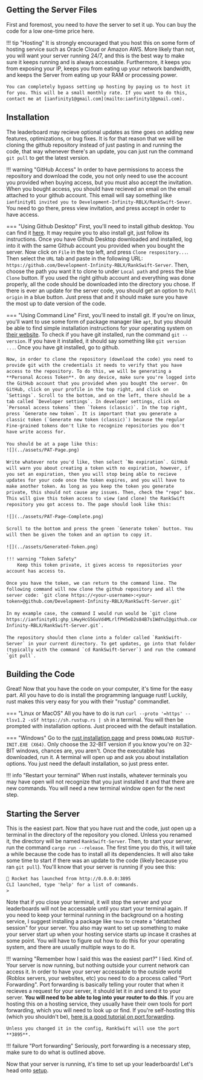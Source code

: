 ## Getting the Server Files
First and foremost, you need to *have* the server to set it up. You can buy the code for a low one-time price here. 

!!! tip "Hosting"
    It is strongly encouraged that you host this on some form of hosting service such as Oracle Cloud or Amazon AWS. More likely than not, you will want your server running 24/7, and this is the best way to make sure it keeps running and is always accessable. Furthermore, it keeps you from exposing your IP, keeps you from eating up your network bandwidth, and keeps the Server from eating up your RAM or processing power.

    You can completely bypass setting up hosting by paying us to host it for you. This will be a small monthly rate. If you want to do this, contact me at [ianfinity1@gmail.com](mailto:ianfinity1@gmail.com).

## Installation
The leaderboard may recieve optional updates as time goes on adding new features, optimizations, or bug fixes. It is for that reason that we will be cloning the github repository instead of just pasting in and running the code, that way whenever there's an update, you can just run the command `git pull` to get the latest version.

!!! warning "GitHub Access"
    In order to have permissions to access the repository and download the code, you not only need to use the account you provided when buying access, but you must also accept the invitation. When you bought access, you should have recieved an email on the email attached to your github account. This email will say something like `ianfinity01 invited you to Development-Infinity-RBLX/RankSwift-Sever`. You need to go there, press view invitation, and press accept in order to have access.

=== "Using Github Desktop"
    First, you'll need to install github desktop. You can find it [here](https://desktop.github.com/download/). It may require you to also install git, just follow its instructions. Once you have Github Desktop downloaded and installed, log into it with the same Github account you provided when you bought the server. Now click on `File` in the top left, and press `Clone respository...`. Then select the `URL` tab and paste in the following URL: `https://github.com/Development-Infinity-RBLX/RankSwift-Server`. Then, choose the path you want it to clone to under `Local path` and press the blue `Clone` button. If you used the right github account and everything was done properly, all the code should be downloaded into the directory you chose. If there is ever an update for the server code, you should get an option to `Pull origin` in a blue button. Just press that and it should make sure you have the most up to date version of the code.

=== "Using Command Line"
    First, you'll need to install git. If you're on linux, you'll want to use some form of package manager like `apt`, but you should be able to find simple installation instructions for your operating system on [their website](https://git-scm.com/). To check if you have git installed, run the command `git --version`. If you have it installed, it should say something like `git version ...`. Once you have git installed, go to github.

    Now, in order to clone the repository (download the code) you need to provide git with the credentials it needs to verify that you have access to the repository. To do this, we will be generating a **Personal Access Token**. On any device, make sure you're logged into the GitHub account that you provided when you bought the server. On GitHub, click on your profile in the top right, and click on `Settings`. Scroll to the bottom, and on the left, there should be a tab called `Developer settings`. In developer settings, click on `Personal access tokens` then `Tokens (classic)`. In the top right, press `Generate new token`. It is important that you generate a classic token (`Generate new token (classic)`) because the regular Fine-grained tokens don't like to recognize repositories you don't have write access for.
    
    You should be at a page like this:
    ![](../assets/PAT-Page.png)

    Write whatever note you'd like, then select `No expiration`. GitHub will warn you about creating a token with no expiration, however, if you set an expiration, then you will stop being able to recieve updates for your code once the token expires, and you will have to make another token. As long as you keep the token you generate private, this should not cause any issues. Then, check the "repo" box. This will give this token access to view (and clone) the RankSwift repository you got access to. The page should look like this:

    ![](../assets/PAT-Page-Complete.png)

    Scroll to the bottom and press the green `Generate token` button. You will then be given the token and an option to copy it.
    
    ![](../assets/Generated-Token.png)
    
    !!! warning "Token Safety"
        Keep this token private, it gives access to repositories your account has access to.

    Once you have the token, we can return to the command line. The following command will now clone the github repository and all the server code: `git clone https://<your-username>:<your-token>@github.com/Development-Infinity-RBLX/RankSwift-Server.git`

    In my example case, the command I would run would be `git clone https://ianfinity01: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@github.com/Development-Infinity-RBLX/RankSwift-Server.git`.

    The repository should then clone into a folder called `RankSwift-Server` in your current directory. To get updates, go into that folder (typically with the command `cd RankSwift-Server`) and run the command `git pull`.

## Building the Code
Great! Now that you have the code on your computer, it's time for the easy part. All you have to do is install the programming language rust! Luckily, rust makes this very easy for you with their "rustup" commandlet.

=== "Linux or MacOS"
    All you have to do is run `curl --proto '=https' --tlsv1.2 -sSf https://sh.rustup.rs | sh` in a terminal. You will then be prompted with installation options. Just proceed with the default installation.

=== "Windows"
    Go to the [rust installation page](https://rust-lang.org/tools/install/) and press `DOWNLOAD RUSTUP-INIT.EXE (X64)`. Only choose the 32-BIT version if you know you're on 32-BIT windows, chances are, you aren't. Once the executable has downloaded, run it. A terminal will open up and ask you about installation options. You just need the default installation, so just press enter.

!!! info "Restart your terminal"
    When rust installs, whatever terminals you may have open will not recognize that you just installed it and that there are new commands. You will need a new terminal window open for the next step.

## Starting the Server
This is the easiest part. Now that you have rust and the code, just open up a terminal in the directory of the repository you cloned. Unless you renamed it, the directory will be named `RankSwift-Server`. Then, to start your server, run the command `cargo run --release`. The first time you do this, it will take a while because the code has to install all its dependencies. It will also take some time to start if there was an update to the code (likely because you ran `git pull`).  You'll know that your server is running if you see this:
```
🚀 Rocket has launched from http://0.0.0.0:3895
CLI launched, type 'help' for a list of commands.
>
```

Note that if you close your terminal, it will stop the server and your leaderboards will not be accessable until you start your terminal again. If you need to keep your terminal running in the background on a hosting service, I suggest installing a package like `tmux` to create a "detatched session" for your server. You also may want to set up something to make your server start up when your hosting service starts up incase it crashes at some point. You will have to figure out how to do this for your operating system, and there are usually multiple ways to do it.

!!! warning "Remember how I said this was the easiest part?"
    I lied. Kind of. Your server is now running, but nothing outside your current network can access it. In order to have your server accessable to the outside world (Roblox servers, your websites, etc) you need to do a process called "Port Forwarding". Port forwarding is basically telling your router that when it recieves a request for your server, it should let it in and send it to your server. **You will need to be able to log into your router to do this**. If you are hosting this on a hosting service, they usually have their own tools for port forwarding, which you will need to look up or find. If you're self-hosting this (which you shouldn't be), [here is a good tutorial on port forwarding](https://www.noip.com/support/knowledgebase/general-port-forwarding-guide).

    Unless you changed it in the config, RankSwift will use the port **3895**.

!!! failure "Port forwarding"
    Seriously, port forwarding is a necessary step, make sure to do what is outlined above.

Now that your server is running, it's time to set up your leaderboards! Let's head onto [setup](./setup.md).